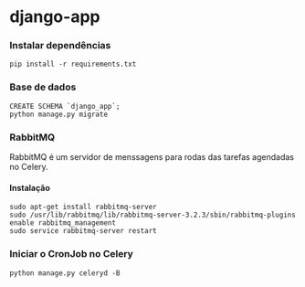 # django-app 
### Instalar dependências
    pip install -r requirements.txt
### Base de dados
    CREATE SCHEMA `django_app`; 
    python manage.py migrate
### RabbitMQ
RabbitMQ é um servidor de menssagens para rodas das tarefas agendadas no Celery.
#### Instalação
    sudo apt-get install rabbitmq-server
    sudo /usr/lib/rabbitmq/lib/rabbitmq-server-3.2.3/sbin/rabbitmq-plugins enable rabbitmq_management   
    sudo service rabbitmq-server restart
### Iniciar o CronJob no Celery
    python manage.py celeryd -B